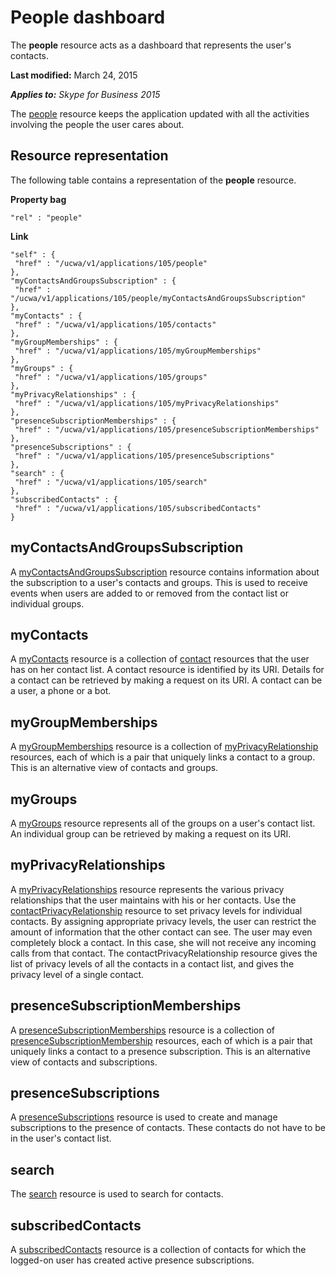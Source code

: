
# People dashboard
The **people** resource acts as a dashboard that represents the user's contacts.

 **Last modified:** March 24, 2015

 _**Applies to:** Skype for Business 2015_

 
The [people](people_ref.md) resource keeps the application updated with all the activities involving the people the user cares about.

## Resource representation
<a name="sectionSection0"> </a>

The following table contains a representation of the **people** resource.


**Property bag**
```
"rel" : "people"
```


**Link**
```
"self" : {
 "href" : "/ucwa/v1/applications/105/people"
},
"myContactsAndGroupsSubscription" : {
 "href" : "/ucwa/v1/applications/105/people/myContactsAndGroupsSubscription"
},
"myContacts" : {
 "href" : "/ucwa/v1/applications/105/contacts"
},
"myGroupMemberships" : {
 "href" : "/ucwa/v1/applications/105/myGroupMemberships"
},
"myGroups" : {
 "href" : "/ucwa/v1/applications/105/groups"
},
"myPrivacyRelationships" : {
 "href" : "/ucwa/v1/applications/105/myPrivacyRelationships"
},
"presenceSubscriptionMemberships" : {
 "href" : "/ucwa/v1/applications/105/presenceSubscriptionMemberships"
},
"presenceSubscriptions" : {
 "href" : "/ucwa/v1/applications/105/presenceSubscriptions"
},
"search" : {
 "href" : "/ucwa/v1/applications/105/search"
},
"subscribedContacts" : {
 "href" : "/ucwa/v1/applications/105/subscribedContacts"
}

```



## myContactsAndGroupsSubscription
<a name="sectionSection1"> </a>

A [myContactsAndGroupsSubscription](myContactsAndGroupsSubscription_ref.md) resource contains information about the subscription to a user's contacts and groups. This is used to receive events when users are added to or removed from the contact list or individual groups.


## myContacts
<a name="sectionSection2"> </a>

A [myContacts](myContacts_ref.md) resource is a collection of [contact](contact_ref.md) resources that the user has on her contact list. A contact resource is identified by its URI. Details for a contact can be retrieved by making a request on its URI. A contact can be a user, a phone or a bot.


## myGroupMemberships
<a name="sectionSection3"> </a>

A [myGroupMemberships](myGroupMemberships_ref.md) resource is a collection of [myPrivacyRelationship](myPrivacyRelationship_ref.md) resources, each of which is a pair that uniquely links a contact to a group. This is an alternative view of contacts and groups.


## myGroups
<a name="sectionSection4"> </a>

A [myGroups](myGroups_ref.md) resource represents all of the groups on a user's contact list. An individual group can be retrieved by making a request on its URI.


## myPrivacyRelationships
<a name="sectionSection5"> </a>

A [myPrivacyRelationships](myPrivacyRelationships_ref.md) resource represents the various privacy relationships that the user maintains with his or her contacts. Use the [contactPrivacyRelationship](contactPrivacyRelationship_ref.md) resource to set privacy levels for individual contacts. By assigning appropriate privacy levels, the user can restrict the amount of information that the other contact can see. The user may even completely block a contact. In this case, she will not receive any incoming calls from that contact. The contactPrivacyRelationship resource gives the list of privacy levels of all the contacts in a contact list, and gives the privacy level of a single contact.


## presenceSubscriptionMemberships
<a name="sectionSection6"> </a>

A [presenceSubscriptionMemberships](presenceSubscriptionMemberships_ref.md) resource is a collection of [presenceSubscriptionMembership](presenceSubscriptionMembership_ref.md) resources, each of which is a pair that uniquely links a contact to a presence subscription. This is an alternative view of contacts and subscriptions.


## presenceSubscriptions
<a name="sectionSection7"> </a>

A [presenceSubscriptions](presenceSubscriptions_ref.md) resource is used to create and manage subscriptions to the presence of contacts. These contacts do not have to be in the user's contact list.


## search
<a name="sectionSection8"> </a>

The [search](search_ref.md) resource is used to search for contacts.


## subscribedContacts
<a name="sectionSection9"> </a>

A [subscribedContacts](subscribedContacts_ref.md) resource is a collection of contacts for which the logged-on user has created active presence subscriptions.

